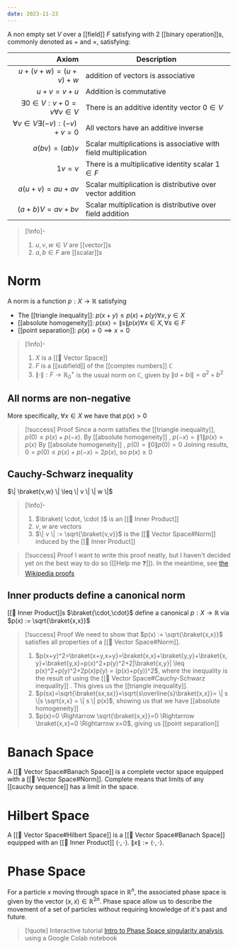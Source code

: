 ```yaml
---
date: 2023-11-23
---
```

A non empty set $V$ over a [[field]] $F$ satisfying with 2 [[binary operation]]s, commonly denoted as $+$ and $\times$, satisfying:

| Axiom | Description |
| ---: | --- |
| $u+(v+w)=(u+v)+w$ | addition of vectors is associative |
| $u+v=v+u$ | Addition is commutative |
| $\exists 0 \in V : v+0 = v \forall v \in V$ | There is an additive identity vector $0 \in V$ |
| $\forall v \in V \exists (-v) : (-v)+v = 0$ | All vectors have an additive inverse |
| $a(bv) = (ab)v$ | Scalar multiplications is associative with field multiplication |
| $1v=v$ | There is a multiplicative identity scalar $1 \in F$ |
| $a(u+v) = au + av$ | Scalar multiplication is distributive over vector addition |
| $(a+b)V = av + bv$ | Scalar multiplication is distributive over field addition |

>[!info]-
> 1. $u,v,w \in V$ are [[vector]]s
> 2. $a,b \in F$ are [[scalar]]s

# Norm
A norm is a function $p: X \rightarrow \mathbb{R}$ satisfying
- The [[triangle inequality]]: $p(x+y) \leq p(x) + p(y) \forall x,y \in X$ 
- [[absolute homogeneity]]: $p(sx) = \| s \| p(x) \forall x \in X, \forall s \in F$
- [[point separation]]: $p(x)=0 \implies x=0$ 

>[!info]-
> 1. $X$ is a [[📘 Vector Space]]
> 2. $F$ is a [[subfield]] of the [[complex numbers]] $\mathbb{C}$ 
> 3. $\| \cdot \| : F \rightarrow \mathbb{R}^+_0$ is the usual norm on $\mathbb{C}$, given by $\| a + bi \| = a^2 + b^2$ 

## All norms are non-negative

More specifically, $\forall x \in X$ we have that $p(x) > 0$ 

>[!success] Proof
> Since a norm satisfies the [[triangle inequality]], $p(0) \leq p(x) + p(-x)$.
> By [[absolute homogeneity]] , $p(-x) = \| 1 \| p(x) = p(x)$ 
> By [[absolute homogeneity]] , $p(0) = \| 0 \| p(0) = 0$ 
> Joining results, $0=p(0) \leq p(x) + p(-x) = 2p(x)$, so $p(x) \geq 0$

## Cauchy-Schwarz inequality
$\| \braket{v,w} \| \leq \| v \| \| w \|$ 

>[!info]-
> 1. $\braket{ \cdot, \cdot }$ is an [[📘 Inner Product]]
> 2. $v,w$ are vectors
> 3. $\| v \| := \sqrt{\braket{v,v}}$ is the [[📘 Vector Space#Norm]] induced by the [[📘 Inner Product]]

>[!success] Proof
> I want to write this proof neatly, but I haven't decided yet on the best way to do so ([[Help me ❓]]). In the meantime, see [the Wikipedia proofs](https://en.wikipedia.org/wiki/Cauchy%E2%80%93Schwarz_inequality#Proofs)

## Inner products define a canonical norm

[[📘 Inner Product]]s $\braket{\cdot,\cdot}$ define a canonical  $p: X \rightarrow \mathbb{R}$  via $p(x) := \sqrt{\braket{x,x}}$ 

>[!success] Proof
> We need to show that  $p(x) := \sqrt{\braket{x,x}}$ satisfies all properties of a [[📘 Vector Space#Norm]].
>
> 1. $p(x+y)^2=\braket{x+y,x+y}=\braket{x,x}+\braket{y,y}+\braket{x,y}+\braket{y,x}=p(x)^2+p(y)^2+2|\braket{x,y}| \leq p(x)^2+p(y)^2+2p(x)p(y) = (p(x)+p(y))^2$, where the inequality is the result of using the [[📘 Vector Space#Cauchy-Schwarz inequality]] . This gives us the [[triangle inequality]].
> 2. $p(sx)=\sqrt{\braket{sx,sx}}=\sqrt{s\overline{s}\braket{x,x}}= \| s \|s \sqrt{x,x} = \| s \| p(x)$, showing us that we have [[absolute homogeneity]]
> 3. $p(x)=0 \Rightarrow \sqrt{\braket{x,x}}=0 \Rightarrow \braket{x,x}=0 \Rightarrow x=0$, giving us [[point separation]] 


# Banach Space
A [[📘 Vector Space#Banach Space]] is a complete vector space equipped with a [[📘 Vector Space#Norm]]. Complete means that limits of any [[cauchy sequence]] has a limit in the space.

# Hilbert Space
A [[📘 Vector Space#Hilbert Space]] is a [[📘 Vector Space#Banach Space]] equipped with an [[📘 Inner Product]] $\langle \cdot , \cdot \rangle$. $\| x\| := \langle \cdot , \cdot \rangle$.

# Phase Space
For a particle $x$ moving through space in $\mathbb{R}^n$, the associated phase space is given by the vector $(x, \dot x) \in \mathbb{R}^{2n}$. Phase space allow us to describe the movement of a set of particles without requiring knowledge of it's past and future.

>[!quote] Interactive tutorial
> [Intro to Phase Space singularity analysis](https://colab.research.google.com/github/migueltorrescosta/tutor/blob/master/Phase_Planes.ipynb), using a Google Colab notebook


